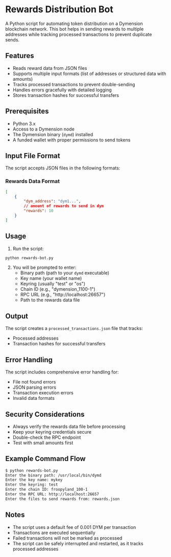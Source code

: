 # Rewards Distribution Bot

A Python script for automating token distribution on a Dymension blockchain network. This bot helps in sending rewards to multiple addresses while tracking processed transactions to prevent duplicate sends.

## Features

- Reads reward data from JSON files
- Supports multiple input formats (list of addresses or structured data with amounts)
- Tracks processed transactions to prevent double-sending
- Handles errors gracefully with detailed logging
- Stores transaction hashes for successful transfers

## Prerequisites

- Python 3.x
- Access to a Dymension node
- The Dymension binary (`dymd`) installed
- A funded wallet with proper permissions to send tokens

## Input File Format

The script accepts JSON files in the following formats:

### Rewards Data Format

```json
[
    {
        "dym_address": "dym1...",
        // amount of rewards to send in dym
        "rewards": 10
    }
]
```

## Usage

1. Run the script:

```bash
python rewards-bot.py
```

2. You will be prompted to enter:
   - Binary path (path to your `dymd` executable)
   - Key name (your wallet name)
   - Keyring (usually "test" or "os")
   - Chain ID (e.g., "dymension_1100-1")
   - RPC URL (e.g., "http://localhost:26657")
   - Path to the rewards data file

## Output

The script creates a `processed_transactions.json` file that tracks:
- Processed addresses
- Transaction hashes for successful transfers

## Error Handling

The script includes comprehensive error handling for:
- File not found errors
- JSON parsing errors
- Transaction execution errors
- Invalid data formats

## Security Considerations

- Always verify the rewards data file before processing
- Keep your keyring credentials secure
- Double-check the RPC endpoint
- Test with small amounts first

## Example Command Flow

```bash
$ python rewards-bot.py
Enter the binary path: /usr/local/bin/dymd
Enter the key name: mykey
Enter the keyring: test
Enter the chain ID: froopyland_100-1
Enter the RPC URL: http://localhost:26657
Enter the files to send rewards from: rewards.json
```

## Notes

- The script uses a default fee of 0.001 DYM per transaction
- Transactions are executed sequentially
- Failed transactions will not be marked as processed
- The script can be safely interrupted and restarted, as it tracks processed addresses
